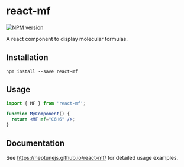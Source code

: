 # react-mf

[![NPM version][npm-image]][npm-url]

A react component to display molecular formulas.

## Installation

```console
npm install --save react-mf
```

## Usage

```jsx
import { MF } from 'react-mf';

function MyComponent() {
  return <MF mf="C6H6" />;
}
```

## Documentation

See https://neptunejs.github.io/react-mf/ for detailed usage examples.

[npm-image]: https://img.shields.io/npm/v/react-mf.svg?style=flat-square
[npm-url]: https://www.npmjs.com/package/react-mf
